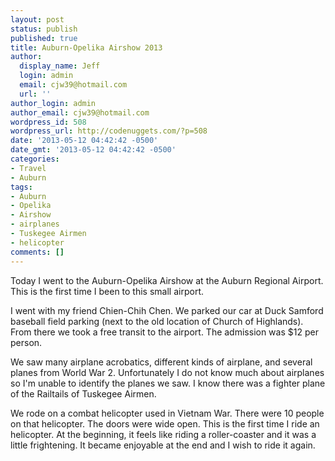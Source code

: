 ```yaml
---
layout: post
status: publish
published: true
title: Auburn-Opelika Airshow 2013
author:
  display_name: Jeff
  login: admin
  email: cjw39@hotmail.com
  url: ''
author_login: admin
author_email: cjw39@hotmail.com
wordpress_id: 508
wordpress_url: http://codenuggets.com/?p=508
date: '2013-05-12 04:42:42 -0500'
date_gmt: '2013-05-12 04:42:42 -0500'
categories:
- Travel
- Auburn
tags:
- Auburn
- Opelika
- Airshow
- airplanes
- Tuskegee Airmen
- helicopter
comments: []
---
```

Today I went to the Auburn-Opelika Airshow at the Auburn Regional Airport. This is the first time I been to this small airport.

I went with my friend Chien-Chih Chen. We parked our car at Duck Samford baseball field parking (next to the old location of Church of Highlands). From there we took a free transit to the airport. The admission was $12 per person.

We saw many airplane acrobatics, different kinds of airplane, and several planes from World War 2. Unfortunately I do not know much about airplanes so I'm unable to identify the planes we saw. I know there was a fighter plane of the Railtails of Tuskegee Airmen.

We rode on a combat helicopter used in Vietnam War. There were 10 people on that helicopter. The doors were wide open. This is the first time I ride an helicopter. At the beginning, it feels like riding a roller-coaster and it was a little frightening. It became enjoyable at the end and I wish to ride it again.

